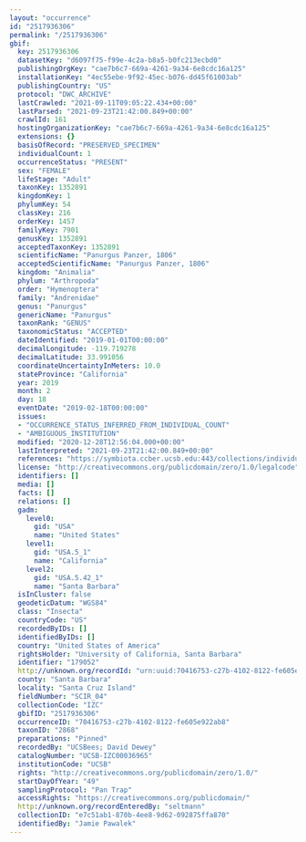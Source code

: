 ```yaml
---
layout: "occurrence"
id: "2517936306"
permalink: "/2517936306"
gbif:
  key: 2517936306
  datasetKey: "d6097f75-f99e-4c2a-b8a5-b0fc213ecbd0"
  publishingOrgKey: "cae7b6c7-669a-4261-9a34-6e8cdc16a125"
  installationKey: "4ec55ebe-9f92-45ec-b076-dd45f61003ab"
  publishingCountry: "US"
  protocol: "DWC_ARCHIVE"
  lastCrawled: "2021-09-11T09:05:22.434+00:00"
  lastParsed: "2021-09-23T21:42:00.849+00:00"
  crawlId: 161
  hostingOrganizationKey: "cae7b6c7-669a-4261-9a34-6e8cdc16a125"
  extensions: {}
  basisOfRecord: "PRESERVED_SPECIMEN"
  individualCount: 1
  occurrenceStatus: "PRESENT"
  sex: "FEMALE"
  lifeStage: "Adult"
  taxonKey: 1352891
  kingdomKey: 1
  phylumKey: 54
  classKey: 216
  orderKey: 1457
  familyKey: 7901
  genusKey: 1352891
  acceptedTaxonKey: 1352891
  scientificName: "Panurgus Panzer, 1806"
  acceptedScientificName: "Panurgus Panzer, 1806"
  kingdom: "Animalia"
  phylum: "Arthropoda"
  order: "Hymenoptera"
  family: "Andrenidae"
  genus: "Panurgus"
  genericName: "Panurgus"
  taxonRank: "GENUS"
  taxonomicStatus: "ACCEPTED"
  dateIdentified: "2019-01-01T00:00:00"
  decimalLongitude: -119.719278
  decimalLatitude: 33.991056
  coordinateUncertaintyInMeters: 10.0
  stateProvince: "California"
  year: 2019
  month: 2
  day: 18
  eventDate: "2019-02-18T00:00:00"
  issues:
  - "OCCURRENCE_STATUS_INFERRED_FROM_INDIVIDUAL_COUNT"
  - "AMBIGUOUS_INSTITUTION"
  modified: "2020-12-28T12:56:04.000+00:00"
  lastInterpreted: "2021-09-23T21:42:00.849+00:00"
  references: "https://symbiota.ccber.ucsb.edu:443/collections/individual/index.php?occid=179052"
  license: "http://creativecommons.org/publicdomain/zero/1.0/legalcode"
  identifiers: []
  media: []
  facts: []
  relations: []
  gadm:
    level0:
      gid: "USA"
      name: "United States"
    level1:
      gid: "USA.5_1"
      name: "California"
    level2:
      gid: "USA.5.42_1"
      name: "Santa Barbara"
  isInCluster: false
  geodeticDatum: "WGS84"
  class: "Insecta"
  countryCode: "US"
  recordedByIDs: []
  identifiedByIDs: []
  country: "United States of America"
  rightsHolder: "University of California, Santa Barbara"
  identifier: "179052"
  http://unknown.org/recordId: "urn:uuid:70416753-c27b-4102-8122-fe605e922ab8"
  county: "Santa Barbara"
  locality: "Santa Cruz Island"
  fieldNumber: "SCIR_04"
  collectionCode: "IZC"
  gbifID: "2517936306"
  occurrenceID: "70416753-c27b-4102-8122-fe605e922ab8"
  taxonID: "2868"
  preparations: "Pinned"
  recordedBy: "UCSBees; David Dewey"
  catalogNumber: "UCSB-IZC00036965"
  institutionCode: "UCSB"
  rights: "http://creativecommons.org/publicdomain/zero/1.0/"
  startDayOfYear: "49"
  samplingProtocol: "Pan Trap"
  accessRights: "https://creativecommons.org/publicdomain/"
  http://unknown.org/recordEnteredBy: "seltmann"
  collectionID: "e7c51ab1-870b-4ee8-9d62-092875ffa870"
  identifiedBy: "Jamie Pawalek"
---
```


